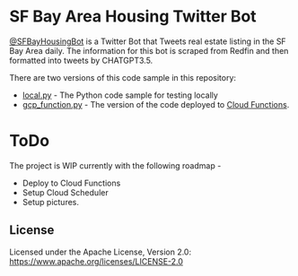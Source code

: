 # SF Bay Area Housing Twitter Bot

[@SFBayHousingBot](https://twitter.com/SFBayHousingBot) is a Twitter Bot that Tweets real estate listing in the SF Bay Area daily.
The information for this bot is scraped from Redfin and then formatted into tweets by CHATGPT3.5.

There are two versions of this code sample in this repository:

- [local.py](https://github.com/niranjansd/bay-housing-bot/blob/main/local.py) - The Python code sample for testing locally
- [gcp_function.py](https://github.com/niranjansd/bay-housing-bot/blob/main/gcp_function.py) - The version of the code deployed to [Cloud Functions](https://cloud.google.com/functions). 

# ToDo
The project is WIP currently with the following roadmap -
- Deploy to Cloud Functions
- Setup Cloud Scheduler
- Setup pictures.

## License

Licensed under the Apache License, Version 2.0: https://www.apache.org/licenses/LICENSE-2.0
